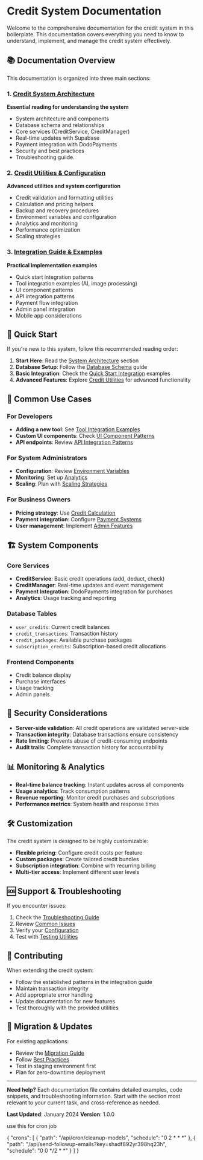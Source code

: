 # Credit System Documentation

Welcome to the comprehensive documentation for the credit system in this boilerplate. This documentation covers everything you need to know to understand, implement, and manage the credit system effectively.

## 📚 Documentation Overview

This documentation is organized into three main sections:

### 1. [Credit System Architecture](./CREDIT_SYSTEM.md)
**Essential reading for understanding the system**
- System architecture and components
- Database schema and relationships
- Core services (CreditService, CreditManager)
- Real-time updates with Supabase
- Payment integration with DodoPayments
- Security and best practices
- Troubleshooting guiide.

### 2. [Credit Utilities & Configuration](./CREDIT_UTILITIES.md)
**Advanced utilities and system configuration**
- Credit validation and formatting utilities
- Calculation and pricing helpers
- Backup and recovery procedures
- Environment variables and configuration
- Analytics and monitoring
- Performance optimization
- Scaling strategies

### 3. [Integration Guide & Examples](./CREDIT_INTEGRATION_GUIDE.md)
**Practical implementation examples**
- Quick start integration patterns
- Tool integration examples (AI, image processing)
- UI component patterns
- API integration patterns
- Payment flow integration
- Admin panel integration
- Mobile app considerations

## 🚀 Quick Start

If you're new to this system, follow this recommended reading order:

1. **Start Here**: Read the [System Architecture](./CREDIT_SYSTEM.md#architecture-overview) section
2. **Database Setup**: Follow the [Database Schema](./CREDIT_SYSTEM.md#database-schema) guide
3. **Basic Integration**: Check the [Quick Start Integration](./CREDIT_INTEGRATION_GUIDE.md#quick-start-integration) examples
4. **Advanced Features**: Explore [Credit Utilities](./CREDIT_UTILITIES.md) for advanced functionality

## 🔧 Common Use Cases

### For Developers
- **Adding a new tool**: See [Tool Integration Examples](./CREDIT_INTEGRATION_GUIDE.md#tool-integration-examples)
- **Custom UI components**: Check [UI Component Patterns](./CREDIT_INTEGRATION_GUIDE.md#ui-component-patterns)
- **API endpoints**: Review [API Integration Patterns](./CREDIT_INTEGRATION_GUIDE.md#api-integration-patterns)

### For System Administrators
- **Configuration**: Review [Environment Variables](./CREDIT_UTILITIES.md#environment-variables)
- **Monitoring**: Set up [Analytics](./CREDIT_UTILITIES.md#analytics-and-monitoring)
- **Scaling**: Plan with [Scaling Strategies](./CREDIT_UTILITIES.md#scaling-strategies)

### For Business Owners
- **Pricing strategy**: Use [Credit Calculation](./CREDIT_UTILITIES.md#credit-calculation-utilities)
- **Payment integration**: Configure [Payment Systems](./CREDIT_SYSTEM.md#payment-integration)
- **User management**: Implement [Admin Features](./CREDIT_INTEGRATION_GUIDE.md#admin-panel-integration)

## 🏗️ System Components

### Core Services
- **CreditService**: Basic credit operations (add, deduct, check)
- **CreditManager**: Real-time updates and event management
- **Payment Integration**: DodoPayments integration for purchases
- **Analytics**: Usage tracking and reporting

### Database Tables
- `user_credits`: Current credit balances
- `credit_transactions`: Transaction history
- `credit_packages`: Available purchase packages
- `subscription_credits`: Subscription-based credit allocations

### Frontend Components
- Credit balance display
- Purchase interfaces
- Usage tracking
- Admin panels

## 🔐 Security Considerations

- **Server-side validation**: All credit operations are validated server-side
- **Transaction integrity**: Database transactions ensure consistency
- **Rate limiting**: Prevents abuse of credit-consuming endpoints
- **Audit trails**: Complete transaction history for accountability

## 📊 Monitoring & Analytics

- **Real-time balance tracking**: Instant updates across all components
- **Usage analytics**: Track consumption patterns
- **Revenue reporting**: Monitor credit purchases and subscriptions
- **Performance metrics**: System health and response times

## 🛠️ Customization

The credit system is designed to be highly customizable:

- **Flexible pricing**: Configure credit costs per feature
- **Custom packages**: Create tailored credit bundles
- **Subscription integration**: Combine with recurring billing
- **Multi-tier access**: Implement different user levels

## 🆘 Support & Troubleshooting

If you encounter issues:

1. Check the [Troubleshooting Guide](./CREDIT_SYSTEM.md#troubleshooting)
2. Review [Common Issues](./CREDIT_UTILITIES.md#troubleshooting)
3. Verify your [Configuration](./CREDIT_UTILITIES.md#environment-variables)
4. Test with [Testing Utilities](./CREDIT_UTILITIES.md#testing-utilities)

## 📝 Contributing

When extending the credit system:

- Follow the established patterns in the integration guide
- Maintain transaction integrity
- Add appropriate error handling
- Update documentation for new features
- Test thoroughly with the provided utilities

## 🔄 Migration & Updates

For existing applications:

- Review the [Migration Guide](./CREDIT_SYSTEM.md#migration-guide)
- Follow [Best Practices](./CREDIT_SYSTEM.md#best-practices)
- Test in staging environment first
- Plan for zero-downtime deployment

---

**Need help?** Each documentation file contains detailed examples, code snippets, and troubleshooting information. Start with the section most relevant to your current task, and cross-reference as needed.

**Last Updated**: January 2024
**Version**: 1.0.0


use this for cron job 

{
  "crons": [
    {
      "path": "/api/cron/cleanup-models",
      "schedule": "0 2 * * *"
    },
    {
      "path": "/api/send-followup-emails?key=shadf892yr398hq23h",
      "schedule": "0 0 */2 * *"
    }
  ]
}